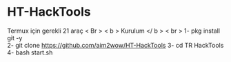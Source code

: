 # HT-HackTools
Termux için gerekli 21 araç
< Br > < b > Kurulum </ b > < br >
1- pkg install git -y<br>
2- git clone https://github.com/aim2wow/HT-HackTools
3- cd TR HackTools<br>
4- bash start.sh
